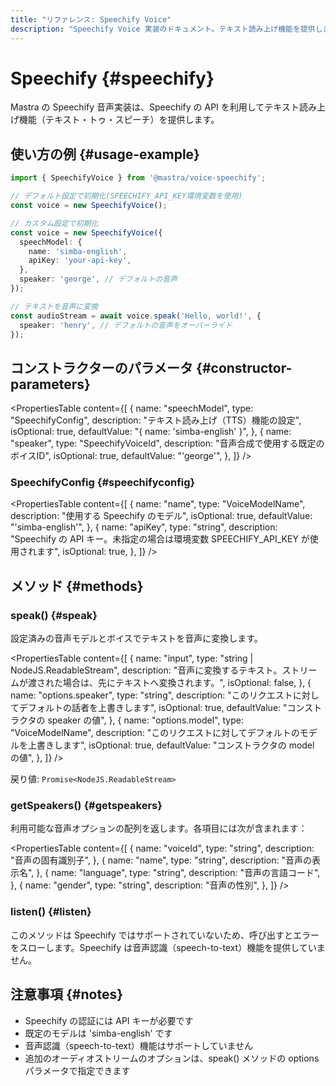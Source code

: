 ```yaml
---
title: "リファレンス: Speechify Voice"
description: "Speechify Voice 実装のドキュメント。テキスト読み上げ機能を提供します。"
---
```


# Speechify \{#speechify\}

Mastra の Speechify 音声実装は、Speechify の API を利用してテキスト読み上げ機能（テキスト・トゥ・スピーチ）を提供します。

## 使い方の例 \{#usage-example\}

```typescript
import { SpeechifyVoice } from '@mastra/voice-speechify';

// デフォルト設定で初期化(SPEECHIFY_API_KEY環境変数を使用)
const voice = new SpeechifyVoice();

// カスタム設定で初期化
const voice = new SpeechifyVoice({
  speechModel: {
    name: 'simba-english',
    apiKey: 'your-api-key',
  },
  speaker: 'george', // デフォルトの音声
});

// テキストを音声に変換
const audioStream = await voice.speak('Hello, world!', {
  speaker: 'henry', // デフォルトの音声をオーバーライド
});
```

## コンストラクターのパラメータ \{#constructor-parameters\}

<PropertiesTable
  content={[
{
name: "speechModel",
type: "SpeechifyConfig",
description: "テキスト読み上げ（TTS）機能の設定",
isOptional: true,
defaultValue: "{ name: 'simba-english' }",
},
{
name: "speaker",
type: "SpeechifyVoiceId",
description: "音声合成で使用する既定のボイスID",
isOptional: true,
defaultValue: "'george'",
},
]}
/>

### SpeechifyConfig \{#speechifyconfig\}

<PropertiesTable
  content={[
{
name: "name",
type: "VoiceModelName",
description: "使用する Speechify のモデル",
isOptional: true,
defaultValue: "'simba-english'",
},
{
name: "apiKey",
type: "string",
description:
"Speechify の API キー。未指定の場合は環境変数 SPEECHIFY_API_KEY が使用されます",
isOptional: true,
},
]}
/>

## メソッド \{#methods\}

### speak() \{#speak\}

設定済みの音声モデルとボイスでテキストを音声に変換します。

<PropertiesTable
  content={[
{
name: "input",
type: "string | NodeJS.ReadableStream",
description:
"音声に変換するテキスト。ストリームが渡された場合は、先にテキストへ変換されます。",
isOptional: false,
},
{
name: "options.speaker",
type: "string",
description: "このリクエストに対してデフォルトの話者を上書きします",
isOptional: true,
defaultValue: "コンストラクタの speaker の値",
},
{
name: "options.model",
type: "VoiceModelName",
description: "このリクエストに対してデフォルトのモデルを上書きします",
isOptional: true,
defaultValue: "コンストラクタの model の値",
},
]}
/>

戻り値: `Promise<NodeJS.ReadableStream>`

### getSpeakers() \{#getspeakers\}

利用可能な音声オプションの配列を返します。各項目には次が含まれます：

<PropertiesTable
  content={[
{
name: "voiceId",
type: "string",
description: "音声の固有識別子",
},
{
name: "name",
type: "string",
description: "音声の表示名",
},
{
name: "language",
type: "string",
description: "音声の言語コード",
},
{
name: "gender",
type: "string",
description: "音声の性別",
},
]}
/>

### listen() \{#listen\}

このメソッドは Speechify ではサポートされていないため、呼び出すとエラーをスローします。Speechify は音声認識（speech-to-text）機能を提供していません。

## 注意事項 \{#notes\}

* Speechify の認証には API キーが必要です
* 既定のモデルは &#39;simba-english&#39; です
* 音声認識（speech-to-text）機能はサポートしていません
* 追加のオーディオストリームのオプションは、speak() メソッドの options パラメータで指定できます